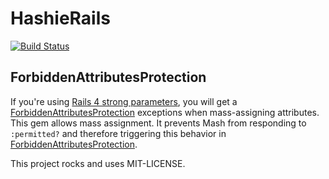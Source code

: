 # HashieRails

[![Build Status](https://secure.travis-ci.org/Maxim-Filimonov/hashie_rails.png)](http://travis-ci.org/Maxim-Filimonov/hashie_rails)

## ForbiddenAttributesProtection
If you're using [Rails 4 strong parameters](http://edgeguides.rubyonrails.org/action_controller_overview.html#strong-parameters), you will get a [ForbiddenAttributesProtection](https://github.com/rails/strong_parameters/blob/master/lib/active_model/forbidden_attributes_protection.rb) exceptions when mass-assigning attributes.
This gem allows mass assignment. It prevents Mash from responding to `:permitted?` and therefore triggering this behavior in [ForbiddenAttributesProtection](https://github.com/rails/strong_parameters/blob/master/lib/active_model/forbidden_attributes_protection.rb).

This project rocks and uses MIT-LICENSE.
